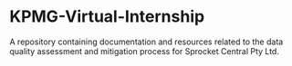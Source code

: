 # KPMG-Virtual-Internship
A repository containing documentation and resources related to the data quality assessment and mitigation process for Sprocket Central Pty Ltd.
